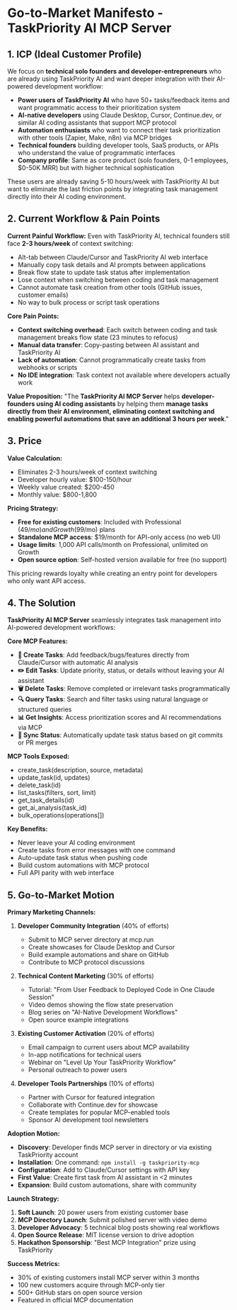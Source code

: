 # Go-to-Market Manifesto - TaskPriority AI MCP Server

## 1. ICP (Ideal Customer Profile)

We focus on **technical solo founders and developer-entrepreneurs** who are already using TaskPriority AI and want deeper integration with their AI-powered development workflow:

- **Power users of TaskPriority AI** who have 50+ tasks/feedback items and want programmatic access to their prioritization system
- **AI-native developers** using Claude Desktop, Cursor, Continue.dev, or similar AI coding assistants that support MCP protocol
- **Automation enthusiasts** who want to connect their task prioritization with other tools (Zapier, Make, n8n) via MCP bridges
- **Technical founders** building developer tools, SaaS products, or APIs who understand the value of programmatic interfaces
- **Company profile**: Same as core product (solo founders, 0-1 employees, $0-50K MRR) but with higher technical sophistication

These users are already saving 5-10 hours/week with TaskPriority AI but want to eliminate the last friction points by integrating task management directly into their AI coding environment.

## 2. Current Workflow & Pain Points

**Current Painful Workflow:**
Even with TaskPriority AI, technical founders still face **2-3 hours/week** of context switching:

- Alt-tab between Claude/Cursor and TaskPriority AI web interface
- Manually copy task details and AI prompts between applications
- Break flow state to update task status after implementation
- Lose context when switching between coding and task management
- Cannot automate task creation from other tools (GitHub issues, customer emails)
- No way to bulk process or script task operations

**Core Pain Points:**

- **Context switching overhead**: Each switch between coding and task management breaks flow state (23 minutes to refocus)
- **Manual data transfer**: Copy-pasting between AI assistant and TaskPriority AI
- **Lack of automation**: Cannot programmatically create tasks from webhooks or scripts
- **No IDE integration**: Task context not available where developers actually work

**Value Proposition:**
"The **TaskPriority AI MCP Server** helps **developer-founders using AI coding assistants** by helping them **manage tasks directly from their AI environment, eliminating context switching and enabling powerful automations that save an additional 3 hours per week**."

## 3. Price

**Value Calculation:**

- Eliminates 2-3 hours/week of context switching
- Developer hourly value: $100-150/hour
- Weekly value created: $200-450
- Monthly value: $800-1,800

**Pricing Strategy:**

- **Free for existing customers**: Included with Professional ($49/mo) and Growth ($99/mo) plans
- **Standalone MCP access**: $19/month for API-only access (no web UI)
- **Usage limits**: 1,000 API calls/month on Professional, unlimited on Growth
- **Open source option**: Self-hosted version available for free (no support)

This pricing rewards loyalty while creating an entry point for developers who only want API access.

## 4. The Solution

**TaskPriority AI MCP Server** seamlessly integrates task management into AI-powered development workflows:

**Core MCP Features:**

- **📝 Create Tasks**: Add feedback/bugs/features directly from Claude/Cursor with automatic AI analysis
- **✏️ Edit Tasks**: Update priority, status, or details without leaving your AI assistant
- **🗑️ Delete Tasks**: Remove completed or irrelevant tasks programmatically
- **🔍 Query Tasks**: Search and filter tasks using natural language or structured queries
- **📊 Get Insights**: Access prioritization scores and AI recommendations via MCP
- **🔄 Sync Status**: Automatically update task status based on git commits or PR merges

**MCP Tools Exposed:**

- create_task(description, source, metadata)
- update_task(id, updates)
- delete_task(id)
- list_tasks(filters, sort, limit)
- get_task_details(id)
- get_ai_analysis(task_id)
- bulk_operations(operations[])

**Key Benefits:**

- Never leave your AI coding environment
- Create tasks from error messages with one command
- Auto-update task status when pushing code
- Build custom automations with MCP protocol
- Full API parity with web interface

## 5. Go-to-Market Motion

**Primary Marketing Channels:**

1. **Developer Community Integration** (40% of efforts)

   - Submit to MCP server directory at mcp.run
   - Create showcases for Claude Desktop and Cursor
   - Build example automations and share on GitHub
   - Contribute to MCP protocol discussions

2. **Technical Content Marketing** (30% of efforts)

   - Tutorial: "From User Feedback to Deployed Code in One Claude Session"
   - Video demos showing the flow state preservation
   - Blog series on "AI-Native Development Workflows"
   - Open source example integrations

3. **Existing Customer Activation** (20% of efforts)

   - Email campaign to current users about MCP availability
   - In-app notifications for technical users
   - Webinar on "Level Up Your TaskPriority Workflow"
   - Personal outreach to power users

4. **Developer Tools Partnerships** (10% of efforts)
   - Partner with Cursor for featured integration
   - Collaborate with Continue.dev for showcase
   - Create templates for popular MCP-enabled tools
   - Sponsor AI development tool newsletters

**Adoption Motion:**

- **Discovery**: Developer finds MCP server in directory or via existing TaskPriority account
- **Installation**: One command: `npm install -g taskpriority-mcp`
- **Configuration**: Add to Claude/Cursor settings with API key
- **First Value**: Create first task from AI assistant in <2 minutes
- **Expansion**: Build custom automations, share with community

**Launch Strategy:**

1. **Soft Launch**: 20 power users from existing customer base
2. **MCP Directory Launch**: Submit polished server with video demo
3. **Developer Advocacy**: 5 technical blog posts showing real workflows
4. **Open Source Release**: MIT license version to drive adoption
5. **Hackathon Sponsorship**: "Best MCP Integration" prize using TaskPriority

**Success Metrics:**

- 30% of existing customers install MCP server within 3 months
- 100 new customers acquire through MCP-only tier
- 500+ GitHub stars on open source version
- Featured in official MCP documentation
